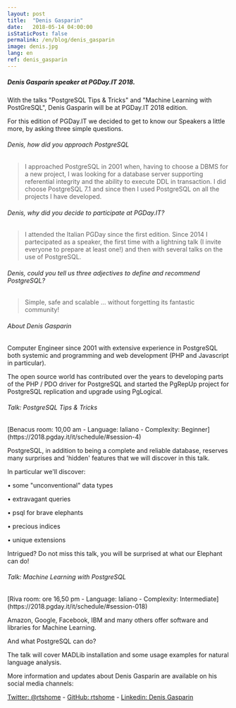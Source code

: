 ```yaml
---
layout: post
title:  "Denis Gasparin"
date:   2018-05-14 04:00:00
isStaticPost: false
permalink: /en/blog/denis_gasparin
image: denis.jpg
lang: en
ref: denis_gasparin
---
```


<h5>Denis Gasparin speaker at PGDay.IT 2018.</h5>

With the talks "PostgreSQL Tips & Tricks" and "Machine Learning with PostGreSQL", Denis Gasparin will be at PGDay.IT 2018 edition.

For this edition of PGDay.IT we decided to get to know our Speakers a little more, by asking three simple questions.

<h6>Denis, how did you approach PostgreSQL</h6>

>I approached PostgreSQL in 2001 when, having to choose a DBMS for a new project, I was looking for a database server supporting referential integrity and the ability to execute DDL in transaction.
I did choose PostgreSQL 7.1 and since then I used PostgreSQL on all the projects I have developed.

<h6>Denis, why did you decide to participate at PGDay.IT?</h6>

>I attended the Italian PGDay since the first edition. Since 2014 I partecipated as a speaker, the first time with a lightning talk (I invite everyone to prepare at least one!) and then with several talks on the use of PostgreSQL.

<h6>Denis, could you tell us three adjectives to define and recommend PostgreSQL?</h6>

>Simple, safe and scalable ... without forgetting its fantastic community!

<h6>About Denis Gasparin</h6>

Computer Engineer since 2001 with extensive experience in PostgreSQL both systemic and programming and web development (PHP and Javascript in particular).

The open source world has contributed over the years to developing parts of the PHP / PDO driver for PostgreSQL and started the PgRepUp project for PostgreSQL replication and upgrade using PgLogical.

<h6>Talk: PostgreSQL Tips & Tricks</h6>
[Benacus room: 10,00 am - Language: Ialiano - Complexity: Beginner](https://2018.pgday.it/it/schedule/#session-4)

PostgreSQL, in addition to being a complete and reliable database, reserves many surprises and 'hidden' features that we will discover in this talk.

In particular we'll discover:

• some "unconventional" data types

• extravagant queries

• psql for brave elephants

• precious indices

• unique extensions

Intrigued? Do not miss this talk, you will be surprised at what our Elephant can do!

<h6>Talk: Machine Learning with PostgreSQL</h6>
[Riva room: ore 16,50 pm - Language: Ialiano - Complexity: Intermediate](https://2018.pgday.it/it/schedule/#session-018)

Amazon, Google, Facebook, IBM and many others offer software and libraries for Machine Learning.

And what PostgreSQL  can do?

The talk will cover MADLib installation and some usage examples for natural language analysis.

More information and updates about Denis Gasparin are available on his social media channels:

[Twitter: @rtshome](https://twitter.com/rtshome)  -  [GitHub: rtshome](https://github.com/rtshome)  -  [Linkedin: Denis Gasparin](https://www.linkedin.com/in/denis-gasparin-19395817/)
